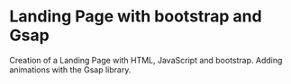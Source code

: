 # Landing Page with bootstrap and Gsap
Creation of a Landing Page with HTML, JavaScript and bootstrap. 
Adding animations with the Gsap library.
